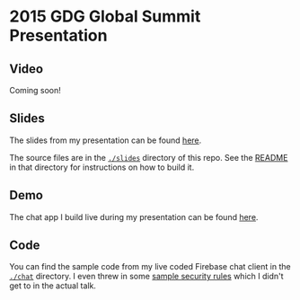 # 2015 GDG Global Summit Presentation

## Video

Coming soon!

## Slides

The slides from my presentation can be found [here](https://gdg-summit-slides.firebaseapp.com).

The source files are in the [`./slides`](./slides) directory of this repo. See the
[README](./slides/README.md) in that directory for instructions on how to build it.

## Demo

The chat app I build live during my presentation can be found [here](https://gdg-summit.firebaseapp.com/).

## Code

You can find the sample code from my live coded Firebase chat client in the [`./chat`](./chat)
directory. I even threw in some [sample security rules](./chat/rules.json) which I didn't get to in
the actual talk.
